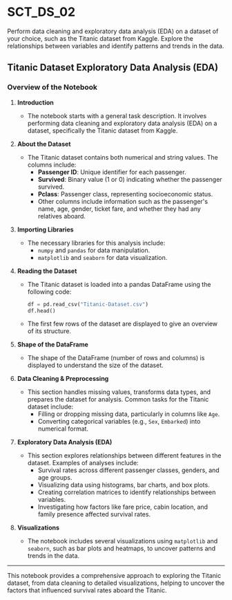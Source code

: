 # SCT_DS_02
Perform data cleaning and exploratory data analysis (EDA) on a dataset of your choice, such as the Titanic dataset from Kaggle. Explore the relationships between variables and identify patterns and trends in the data.
## Titanic Dataset Exploratory Data Analysis (EDA)

### Overview of the Notebook

1. **Introduction**
   - The notebook starts with a general task description. It involves performing data cleaning and exploratory data analysis (EDA) on a dataset, specifically the Titanic dataset from Kaggle.

2. **About the Dataset**
   - The Titanic dataset contains both numerical and string values. The columns include:
     - **Passenger ID**: Unique identifier for each passenger.
     - **Survived**: Binary value (1 or 0) indicating whether the passenger survived.
     - **Pclass**: Passenger class, representing socioeconomic status.
     - Other columns include information such as the passenger's name, age, gender, ticket fare, and whether they had any relatives aboard.

3. **Importing Libraries**
   - The necessary libraries for this analysis include:
     - `numpy` and `pandas` for data manipulation.
     - `matplotlib` and `seaborn` for data visualization.

4. **Reading the Dataset**
   - The Titanic dataset is loaded into a pandas DataFrame using the following code:
     ```python
     df = pd.read_csv("Titanic-Dataset.csv")
     df.head()
     ```
   - The first few rows of the dataset are displayed to give an overview of its structure.

5. **Shape of the DataFrame**
   - The shape of the DataFrame (number of rows and columns) is displayed to understand the size of the dataset.

6. **Data Cleaning & Preprocessing**
   - This section handles missing values, transforms data types, and prepares the dataset for analysis. Common tasks for the Titanic dataset include:
     - Filling or dropping missing data, particularly in columns like `Age`.
     - Converting categorical variables (e.g., `Sex`, `Embarked`) into numerical format.

7. **Exploratory Data Analysis (EDA)**
   - This section explores relationships between different features in the dataset. Examples of analyses include:
     - Survival rates across different passenger classes, genders, and age groups.
     - Visualizing data using histograms, bar charts, and box plots.
     - Creating correlation matrices to identify relationships between variables.
     - Investigating how factors like fare price, cabin location, and family presence affected survival rates.

8. **Visualizations**
   - The notebook includes several visualizations using `matplotlib` and `seaborn`, such as bar plots and heatmaps, to uncover patterns and trends in the data.

---

This notebook provides a comprehensive approach to exploring the Titanic dataset, from data cleaning to detailed visualizations, helping to uncover the factors that influenced survival rates aboard the Titanic.

